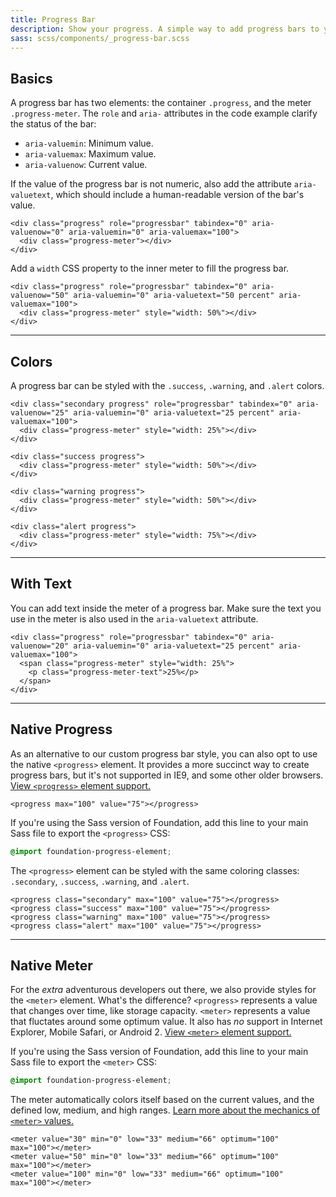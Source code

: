 ```yaml
---
title: Progress Bar
description: Show your progress. A simple way to add progress bars to your layouts. You only need two HTML elements to make them and they're easy to customize.
sass: scss/components/_progress-bar.scss
---
```


## Basics

A progress bar has two elements: the container `.progress`, and the meter `.progress-meter`. The `role` and `aria-` attributes in the code example clarify the status of the bar:

- `aria-valuemin`: Minimum value.
- `aria-valuemax`: Maximum value.
- `aria-valuenow`: Current value.

If the value of the progress bar is not numeric, also add the attribute `aria-valuetext`, which should include a human-readable version of the bar's value.

```html_example
<div class="progress" role="progressbar" tabindex="0" aria-valuenow="0" aria-valuemin="0" aria-valuemax="100">
  <div class="progress-meter"></div>
</div>
```

Add a `width` CSS property to the inner meter to fill the progress bar.

```html_example
<div class="progress" role="progressbar" tabindex="0" aria-valuenow="50" aria-valuemin="0" aria-valuetext="50 percent" aria-valuemax="100">
  <div class="progress-meter" style="width: 50%"></div>
</div>
```

---

## Colors

A progress bar can be styled with the `.success`, `.warning`, and `.alert` colors.

```html_example
<div class="secondary progress" role="progressbar" tabindex="0" aria-valuenow="25" aria-valuemin="0" aria-valuetext="25 percent" aria-valuemax="100">
  <div class="progress-meter" style="width: 25%"></div>
</div>

<div class="success progress">
  <div class="progress-meter" style="width: 50%"></div>
</div>

<div class="warning progress">
  <div class="progress-meter" style="width: 50%"></div>
</div>

<div class="alert progress">
  <div class="progress-meter" style="width: 75%"></div>
</div>
```

---

## With Text

You can add text inside the meter of a progress bar. Make sure the text you use in the meter is also used in the `aria-valuetext` attribute.

```html_example
<div class="progress" role="progressbar" tabindex="0" aria-valuenow="20" aria-valuemin="0" aria-valuetext="25 percent" aria-valuemax="100">
  <span class="progress-meter" style="width: 25%">
    <p class="progress-meter-text">25%</p>
  </span>
</div>
```

---

## Native Progress

As an alternative to our custom progress bar style, you can also opt to use the native `<progress>` element. It provides a more succinct way to create progress bars, but it's not supported in IE9, and some other older browsers. [View `<progress>` element support.](http://caniuse.com/#feat=progress)

```html_example
<progress max="100" value="75"></progress>
```

If you're using the Sass version of Foundation, add this line to your main Sass file to export the `<progress>` CSS:

```scss
@import foundation-progress-element;
```

The `<progress>` element can be styled with the same coloring classes: `.secondary`, `.success`, `.warning`, and `.alert`.

```html_example
<progress class="secondary" max="100" value="75"></progress>
<progress class="success" max="100" value="75"></progress>
<progress class="warning" max="100" value="75"></progress>
<progress class="alert" max="100" value="75"></progress>
```

---

## Native Meter

For the *extra* adventurous developers out there, we also provide styles for the `<meter>` element. What's the difference? `<progress>` represents a value that changes over time, like storage capacity. `<meter>` represents a value that fluctates around some optimum value. It also has *no* support in Internet Explorer, Mobile Safari, or Android 2. [View `<meter>` element support.](http://caniuse.com/#search=meter)

If you're using the Sass version of Foundation, add this line to your main Sass file to export the `<meter>` CSS:

```scss
@import foundation-progress-element;
```

The meter automatically colors itself based on the current values, and the defined low, medium, and high ranges. [Learn more about the mechanics of `<meter>` values.](https://developer.mozilla.org/en-US/docs/Web/Guide/HTML/Forms/The_native_form_widgets#Meters_and_progress_bars)

```html_example
<meter value="30" min="0" low="33" medium="66" optimum="100" max="100"></meter>
<meter value="50" min="0" low="33" medium="66" optimum="100" max="100"></meter>
<meter value="100" min="0" low="33" medium="66" optimum="100" max="100"></meter>
```
